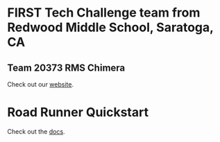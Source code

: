 # FIRST Tech Challenge team from Redwood Middle School, Saratoga, CA

## Team 20373 RMS Chimera 
Check out our [website](https://rmschimera.wixsite.com/20373rmschimera). 


# Road Runner Quickstart
Check out the [docs](https://rr.brott.dev/docs/v1-0/tuning/).

